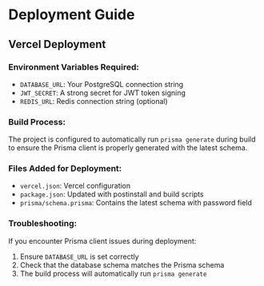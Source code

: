 # Deployment Guide

## Vercel Deployment

### Environment Variables Required:
- `DATABASE_URL`: Your PostgreSQL connection string
- `JWT_SECRET`: A strong secret for JWT token signing
- `REDIS_URL`: Redis connection string (optional)

### Build Process:
The project is configured to automatically run `prisma generate` during build to ensure the Prisma client is properly generated with the latest schema.

### Files Added for Deployment:
- `vercel.json`: Vercel configuration
- `package.json`: Updated with postinstall and build scripts
- `prisma/schema.prisma`: Contains the latest schema with password field

### Troubleshooting:
If you encounter Prisma client issues during deployment:
1. Ensure `DATABASE_URL` is set correctly
2. Check that the database schema matches the Prisma schema
3. The build process will automatically run `prisma generate`
